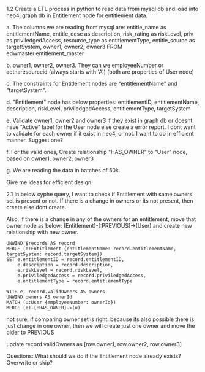 
1.2
Create a ETL process in python to read data from mysql db and load into neo4j graph db in Entitlement node for entitlement data.

a. The columns we are reading from mysql are: 
entitle_name as entitlementName,
entitle_desc as description,
risk_rating as riskLevel,
priv as priviledgedAccess,
resource_type as entitlementType,
entitle_source as targetSystem,
owner1, owner2, owner3 
FROM edwmaster.entitlement_master

b. owner1, owner2, owner3. They can we employeeNumber or aetnaresourceid (always starts with 'A') (both are properties of User node)

c. The constraints for Entitlement nodes are "entitlementName" and "targetSystem".

d. "Entitlement" node has below properties:
entitlementID,
entitlementName,
description,
riskLevel,
priviledgedAccess,
entitlementType,
targetSystem

e. Validate owner1, owner2 and owner3 if they exist in graph db or doesnt have "Active" label for the User node else create a error report. I dont want to validate for each owner if it exist in neo4j or not. I want to do in efficient manner. Suggest one?

f. For the valid ones, Create relationship "HAS_OWNER" to "User" node, based on owner1, owner2, owner3 

g. We are reading the data in batches of 50k. 

Give me ideas for efficient design.

2.1 In below cyphe query, I want to check if Entitlement with same owners set is present or not.
   If there is a change in owners or its not present, then create else dont create. 

   Also, if there is a change in any of the owners for an entitlement, move that owner node as below:
   (Entitlement)-[:PREVIOUS]->(User) and create new relationship with new owner.

    UNWIND $records AS record
    MERGE (e:Entitlement {entitlementName: record.entitlementName, targetSystem: record.targetSystem})
    SET e.entitlementID = record.entitlementID,
        e.description = record.description,
        e.riskLevel = record.riskLevel,
        e.priviledgedAccess = record.priviledgedAccess,
        e.entitlementType = record.entitlementType

    WITH e, record.validOwners AS owners
    UNWIND owners AS ownerId
    MATCH (u:User {employeeNumber: ownerId})
    MERGE (e)-[:HAS_OWNER]->(u)

not sure, if comparing owner set is right. because its also possible there is just change in one owner, then we will create just one owner and move the older to PREVIOUS

update record.validOwners as [row.owner1, row.owner2, row.owner3]

Questions:
What should we do if the Entitlement node already exists? Overwrite or skip?